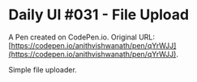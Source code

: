# Daily UI #031 - File Upload

A Pen created on CodePen.io. Original URL: [https://codepen.io/anithvishwanath/pen/qYrWJJ](https://codepen.io/anithvishwanath/pen/qYrWJJ).

Simple file uploader.
